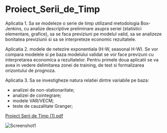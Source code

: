 # Proiect_Serii_de_Timp

Aplicatia 1. Sa se modeleze o serie de timp utilizand metodologia Box-Jenkins, cu analize descriptive preliminare asupra seriei (statistici elementare, grafice), sa se faca previziuni pe modelul valid, sa se analizeze bonitatea previziunii si sa se interpreteze economic rezultatele.

Aplicatia 2. modele de netezire exponentiala (H-W, seasonal H-W). Se vor compara modelele si pe baza modelului validat se vor face previzuni cu interpretarea economica a rezultatelor.
Pentru primele doua aplicatii se va avea in vedere delimitarea zonei de training, de test si formalizarea orizontului de prognoza.

Aplicatia 3. Sa se investigheze natura relatiei dintre variabile pe baza:
* analizei de non-stationaritate;
* analizei de cointegrare;
* modele VAR/VECM;
* teste de cauzalitate Granger;

[Project Serii de Timp (1).pdf](https://github.com/catinaada/Proiect_Serii_de_Timp/files/11789308/Project.Serii.de.Timp.1.pdf)

![Screenshot1](https://github.com/catinaada/Proiect_Serii_de_Timp/assets/114821541/7dc35133-79ea-4f90-bd15-56d43c86ac7b)
